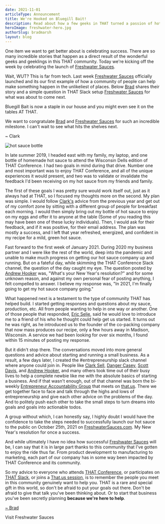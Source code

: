 ```yaml
---
date: 2021-11-01
articleType: Announcement
title: We're Hooked on Bluegill Bait!
description: Read about how a few geeks in THAT turned a passion of hot sauce into reality.
heroImage: freshwater-hero.jpg
authorSlug: bradmarsh
layout: blog
---
```


<script>
	export let slug;
	
	import image from '$blog/image';
	import { Standard as StandardLink } from '$elements/links';


	const { cdnUrl } = image(slug);

</script>

One item we want to get better about is celebrating success. There are so many incredible stories that happen as a direct result of the wonderful geeks and geeklings in this THAT community. Today we're kicking off the week by celebrating the launch of [Freshwater Sauces](https://www.freshwatersauces.com/).

Wait, WUT? This is far from tech. Last week [Freshwater Sauces](https://www.freshwatersauces.com/) officially launched and its our first example of how a community of people can help make something happen in the unlikeliest of places. Below [Brad](https://that.us/members/bradmarsh/) shares their story and a simple question in THAT Slack setup [Freshwater Sauces](https://www.freshwatersauces.com/) for what was about to come next.

Bluegill Bait is now a staple in our house and you might even see it on the tables AT THAT.

We want to congratulate [Brad](https://that.us/members/bradmarsh/) and [Freshwater Sauces](https://www.freshwatersauces.com/) for such an incredible milestone. I can't wait to see what hits the shelves next.

~ Clark

<div class="w-full grid place-content-center">
	<img class="w-[300px] lazyload" src={cdnUrl("freshwater-logo-blue.png")} alt="hot sauce bottle" />
</div>

In late summer 2019, I headed east with my family, my laptop, and one bottle of homemade hot sauce to attend the Wisconsin Dells edition of THAT Conference. I had two goals in mind during that drive. Number one and most important was to enjoy THAT Conference, and all of the unique experiences it would present, and two was to validate or invalidate the feedback I'd been receiving on my hot sauce from my friends and family.

The first of these goals I was pretty sure would work itself out, just as it always had at THAT, so I focused my thoughts more on the second. My plan was simple. I would follow [Clark's](https://that.us/members/clark/) advice from the previous year and get out of my comfort zone by sitting with a different group of people for breakfast each morning. I would then simply bring out my bottle of hot sauce to enjoy on my eggs and offer it to anyone at the table (Some of you reading this may have been one of these lucky individuals). Then, I would ask for their feedback, and if it was positive, for their email address. The plan was mostly a success, and I left that year refreshed, energized, and confident in my recipe for a mild, green hot sauce.

Fast forward to the first week of January 2021. During 2020 my business partner and I were like the rest of the world, deep into the pandemic and unable to make much progress on getting our hot sauce company up and running. But on a fateful day, while skimming the THAT Conference Slack channel, the question of the day caught my eye. The question posted by [Andrew Hooker](https://that.us/members/geekoncoffee/) was, "What's your New Year's resolution?" and for some unknown reason, and against my own personal fear of posting anything, I felt compelled to answer. I believe my response was, "In 2021, I'm finally going to get my hot sauce company going."

What happened next is a testament to the type of community THAT has helped build. I started getting responses and questions about my sauce, production, etc. All from people wanting to help in one way or another. One of those people that responded, [Eric Selje](https://that.us/members/eselje/), said he would love to introduce me to a friend of his who he thought could help get us started. It turns out he was right, as he introduced us to the founder of the co-packing company that now mass produces our recipe, only a few hours away in Madison, Wisconsin. A service we had been looking for over six months, I found within 15 minutes of posting my response.

But it didn't stop there. The conversations moved into more general questions and advice about starting and running a small business. As a result, a few days later, I created the #entrepreneurship slack channel where anyone could join in. People like [Clark Sell](https://that.us/members/clark/), [Danger Casey](https://that.us/members/caseysoftware/), [Scott Davis](https://that.us/members/scott_davis/), and [Andrew Hooker](https://that.us/members/geekoncoffee/), and many others took time out of their busy lives to help a complete newbie like me with the absolute basics of starting a business. And if that wasn't enough, out of that channel was born the bi-weekly [Entrepreneur Accountability Group](https://that.us/communities/entrepreneur/) that meets on [that.us](http://that.us/). There we get together face to face and talk through the highs and lows of entrepreneurship and give each other advice on the problems of the day. And to politely push each other to take the small steps to turn dreams into goals and goals into actionable todos.

A group without which, I can honestly say, I highly doubt I would have the confidence to take the steps needed to successfully launch our hot sauce to the public on October 25th, 2021 on [FreshwaterSauces.com](https://freshwatersauces.com/). My New Year's resolution for once a success.

And while ultimately I have no idea how successful [Freshwater Sauces](https://www.freshwatersauces.com/) will be, I can say that it is in large part thanks to this community that I've gotten to enjoy the ride thus far. From product development to manufacturing to marketing, each part of our company has in some way been impacted by THAT Conference and its community.

So my advice to everyone who attends [THAT Conference](https://thatconference.com), or participates on [THAT Slack](https://that.us/signup), or joins a [That.us session](http://that.us/activities), is to remember the people you meet in this community genuinely want to help you. THAT is a rare and special gift in this world, so don't be afraid to put your goals out there. Don't be afraid to give that talk you've been thinking about. Or to start that business you've been secretly planning **because we're here to help**.

[~ Brad](https://that.us/members/bradmarsh/)

<div class="py-10 w-full grid place-content-center">
	<StandardLink href="https://www.freshwatersauces.com/">Visit Freshwater Sauces</StandardLink>
</div>
